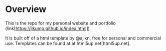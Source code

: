 # Overview
This is the repo for my personal website and portfolio (link[https://jlkump.github.io/index.html])

It is built off of a html template by @ajlkn, free for personal and commercial use.
Templates can be found at at html5up.net[html5up.net].